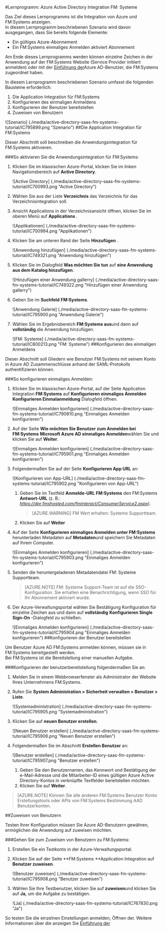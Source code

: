 <properties 
    pageTitle="Lernprogramm: Azure Active Directory Integration FM: Systeme | Microsoft Azure" 
    description="Erfahren Sie, wie Sie FM: mit Azure Active Directory einmaliges, automatisierte Bereitstellung und mehr!" 
    services="active-directory" 
    authors="jeevansd"  
    documentationCenter="na" 
    manager="femila"/>
<tags 
    ms.service="active-directory" 
    ms.devlang="na" 
    ms.topic="article" 
    ms.tgt_pltfrm="na" 
    ms.workload="identity" 
    ms.date="09/29/2016" 
    ms.author="jeedes" />

#<a name="tutorial-azure-active-directory-integration-with-fm-systems"></a>Lernprogramm: Azure Active Directory Integration FM: Systeme
  
Das Ziel dieses Lernprogramms ist die Integration von Azure und FM:Systems anzeigen.  
In diesem Lernprogramm beschriebenen Szenario wird davon ausgegangen, dass Sie bereits folgende Elemente:

-   Ein gültiges Azure-Abonnement
-   Ein FM:Systems einmaliges Anmelden aktiviert Abonnement
  
Am Ende dieses Lernprogramms werden können einzelne Zeichen in der Anwendung auf der FM:Systems Website (Service Provider initiiert anmelden) oder mit der [Einführung der](active-directory-saas-access-panel-introduction.md)Azure AD-Benutzer, die FM:Systems zugeordnet haben.
  
In diesem Lernprogramm beschriebenen Szenario umfasst die folgenden Bausteine erforderlich:

1.  Die Application Integration für FM:Systems
2.  Konfigurieren des einmaligen Anmeldens
3.  Konfigurieren der Benutzer bereitstellen
4.  Zuweisen von Benutzern

![Szenario] (./media/active-directory-saas-fm-systems-tutorial/IC795899.png "Szenario")
##<a name="enabling-the-application-integration-for-fmsystems"></a>Die Application Integration für FM:Systems
  
Dieser Abschnitt soll beschreiben die Anwendungsintegration für FM:Systems aktivieren.

###<a name="to-enable-the-application-integration-for-fmsystems-perform-the-following-steps"></a>So aktivieren Sie die Anwendungsintegration für FM:Systems:

1.  Klicken Sie im klassischen Azure-Portal, klicken Sie im linken Navigationsbereich auf **Active Directory**.

    ![Active Directory] (./media/active-directory-saas-fm-systems-tutorial/IC700993.png "Active Directory")

2.  Wählen Sie aus der Liste **Verzeichnis** das Verzeichnis für das Verzeichnisintegration soll.

3.  Ansicht Applications in der Verzeichnisansicht öffnen, klicken Sie im oberen Menü auf **Applications** .

    ![Applikationen] (./media/active-directory-saas-fm-systems-tutorial/IC700994.png "Applikationen")

4.  Klicken Sie am unteren Rand der Seite **Hinzufügen** .

    ![Anwendung hinzufügen] (./media/active-directory-saas-fm-systems-tutorial/IC749321.png "Anwendung hinzufügen")

5.  Klicken Sie im Dialogfeld **Was möchten Sie tun** auf **eine Anwendung aus dem Katalog hinzufügen**.

    ![Hinzufügen einer Anwendung gallerry] (./media/active-directory-saas-fm-systems-tutorial/IC749322.png "Hinzufügen einer Anwendung gallerry")

6.  Geben Sie im **Suchfeld** **FM:Systems**.

    ![Anwendung Galerie] (./media/active-directory-saas-fm-systems-tutorial/IC795900.png "Anwendung Galerie")

7.  Wählen Sie im Ergebnisbereich **FM:Systems aus**und dann auf **vollständig** die Anwendung hinzufügen.

    ![FM: Systeme] (./media/active-directory-saas-fm-systems-tutorial/IC800213.png "FM: Systeme")
##<a name="configuring-single-sign-on"></a>Konfigurieren des einmaligen Anmeldens
  
Dieser Abschnitt soll Gliedern wie Benutzer FM:Systems mit seinem Konto in Azure AD Zusammenschlüsse anhand der SAML-Protokolls authentifizieren können.

###<a name="to-configure-single-sign-on-perform-the-following-steps"></a>So konfigurieren einmaliges Anmelden:

1.  Klicken Sie im klassischen Azure-Portal, auf der Seite Application Integration **FM:Systems** auf **Konfigurieren einmaliges Anmelden** **Konfigurieren Einmalanmeldung** Dialogfeld öffnen.

    ![Einmaliges Anmelden konfigurieren] (./media/active-directory-saas-fm-systems-tutorial/IC790810.png "Einmaliges Anmelden konfigurieren")

2.  Auf der Seite **Wie möchten Sie Benutzer zum Anmelden bei FM:Systems** **Microsoft Azure AD einmaliges Anmelden**wählen Sie und klicken Sie auf **Weiter**.

    ![Einmaliges Anmelden konfigurieren] (./media/active-directory-saas-fm-systems-tutorial/IC795901.png "Einmaliges Anmelden konfigurieren")

3.  Folgendermaßen Sie auf der Seite **Konfigurieren App URL** an:

    ![Konfigurieren von App-URL] (./media/active-directory-saas-fm-systems-tutorial/IC795902.png "Konfigurieren von App-URL")

    1.  Geben Sie im Textfeld **Anmelde-URL FM:Systems** den FM:Systems **Antwort-URL** (z. B.: *https://dpr.fmshosted.com/fminteract/ConsumerService2.aspx*).  

        >[AZURE.WARNING] FM Wert erhalten: Systeme Supportteam.

    2.  Klicken Sie auf **Weiter**

4.  Auf der Seite **Konfigurieren einmaliges Anmelden unter FM:Systems** herunterladen Metadaten auf **Metadaten**und speichern Sie Metadaten auf Ihrem Computer.

    ![Einmaliges Anmelden konfigurieren] (./media/active-directory-saas-fm-systems-tutorial/IC795903.png "Einmaliges Anmelden konfigurieren")

5.  Senden die heruntergeladenen Metadatendatei FM: Systeme Supportteam.

    >[AZURE.NOTE] FM: Systeme Support-Team ist auf die SSO-Konfiguration.
Sie erhalten eine Benachrichtigung, wenn SSO für Ihr Abonnement aktiviert wurde.

6.  Der Azure-Verwaltungsportal wählen Sie Bestätigung Konfiguration für einzelne Zeichen aus und dann auf **vollständig** **Konfigurieren Single Sign-On** -Dialogfeld zu schließen.

    ![Einmaliges Anmelden konfigurieren] (./media/active-directory-saas-fm-systems-tutorial/IC795904.png "Einmaliges Anmelden konfigurieren")
##<a name="configuring-user-provisioning"></a>Konfigurieren der Benutzer bereitstellen
  
Um Benutzer Azure AD FM:Systems anmelden können, müssen sie in FM:Systems bereitgestellt werden.  
Bei FM:Systems ist die Bereitstellung einer manuellen Aufgabe.

###<a name="to-configure-user-provisioning-perform-the-following-steps"></a>Konfigurieren der benutzerbereitstellung folgendermaßen Sie an:

1.  Melden Sie in einem Webbrowserfenster als Administrator der Website Ihres Unternehmens FM:Systems.

2.  Rufen Sie **System Administration \> Sicherheit verwalten \> Benutzer \> Liste**.

    ![Systemadministration] (./media/active-directory-saas-fm-systems-tutorial/IC795905.png "Systemadministration")

3.  Klicken Sie auf **neuen Benutzer erstellen**.

    ![Neuen Benutzer erstellen] (./media/active-directory-saas-fm-systems-tutorial/IC795906.png "Neuen Benutzer erstellen")

4.  Folgendermaßen Sie im Abschnitt **Erstellen Benutzer** an:

    ![Benutzer erstellen] (./media/active-directory-saas-fm-systems-tutorial/IC795907.png "Benutzer erstellen")

    1.  Geben Sie den Benutzernamen, das Kennwort und Bestätigung der e-Mail-Adresse und die Mitarbeiter-ID eines gültigen Azure Active Directory-Kontos in verknüpfte Textfelder bereitstellen möchten.
    2.  Klicken Sie auf **Weiter**.

>[AZURE.NOTE] Können Sie alle anderen FM:Systems Benutzer Konto Erstellungstools oder APIs von FM:Systems Bestimmung AAD Benutzerkonten.

##<a name="assigning-users"></a>Zuweisen von Benutzern
  
Testen Ihrer Konfiguration müssen Sie Azure AD-Benutzern gewähren, ermöglichen die Anwendung auf zuweisen möchten.

###<a name="to-assign-users-to-fmsystems-perform-the-following-steps"></a>Gehen Sie zum Zuweisen von Benutzern zu FM:Systems:

1.  Erstellen Sie ein Testkonto in der Azure-Verwaltungsportal.

2.  Klicken Sie auf der Seite **FM:Systems **Application Integration auf **Benutzer zuweisen**.

    ![Benutzer zuweisen] (./media/active-directory-saas-fm-systems-tutorial/IC795908.png "Benutzer zuweisen")

3.  Wählen Sie Ihre Testbenutzer, klicken Sie auf **zuweisen**und klicken Sie auf **Ja,** um die Aufgabe zu bestätigen.

    ![Ja] (./media/active-directory-saas-fm-systems-tutorial/IC767830.png "Ja")
  
So testen Sie die einzelnen Einstellungen anmelden, Öffnen der. Weitere Informationen über die anzeigen Sie [Einführung der](active-directory-saas-access-panel-introduction.md)